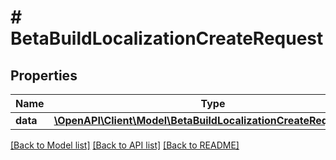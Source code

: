 # # BetaBuildLocalizationCreateRequest

## Properties

Name | Type | Description | Notes
------------ | ------------- | ------------- | -------------
**data** | [**\OpenAPI\Client\Model\BetaBuildLocalizationCreateRequestData**](BetaBuildLocalizationCreateRequestData.md) |  | 

[[Back to Model list]](../../README.md#documentation-for-models) [[Back to API list]](../../README.md#documentation-for-api-endpoints) [[Back to README]](../../README.md)


